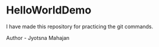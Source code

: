 # HelloWorldDemo

I have made this repository for practicing the git commands. 

Author - Jyotsna Mahajan
